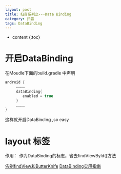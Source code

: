 ```yaml
---
layout: post
title: 扫盲系列之---Data Binding
category: 扫盲
tags: DataBinding
---
```

* content
{:toc}

# 开启DataBinding
在Moudle下面的build.gradle  中声明
```java
android {
     …………
     dataBinding{
        enabled = true
     }    
     …………
}
```
这样就开启DataBinding ,so easy
# layout 标签
作用： 作为DataBinding的标志，省去findViewById()方法



[告别findView和ButterKnife](https://www.jianshu.com/p/499c8e2b80c4)
[DataBinding实用指南](https://www.jianshu.com/p/015ad08c2c75)
